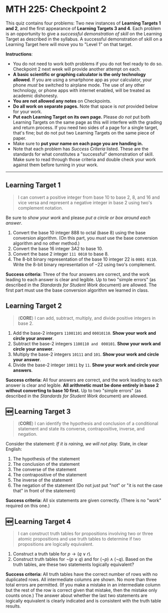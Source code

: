 # MTH 225: Checkpoint 2

This quiz contains four problems: Two new instances of **Learning Targets 1 and 2**, and the first appearance of **Learning Targets 3 and 4**.  Each problem is an opportunity to give a *successful demonstration of skill* on the Learning Target as described in the syllabus. A successful demonstration of skill on a Learning Target here will move you to "Level 1" on that target. 

**Instructions**: 

* You do not need to work both problems if you do not feel ready to do so. Checkpoint 2 next week will provide another attempt on each. 
* **A basic scientific or graphing calculator is the only technology allowed**. If you are using a smartphone app as your calculator, your phone *must* be switched to airplane mode. The use of any other technology, or phone apps with internet enabled, will be treated as academic dishonesty. 
* **You are not allowed any notes** on Checkpoints. 
* **Do all work on separate pages.** Note that space is *not* provided below for your work. 
* **Put each Learning Target on its own page.** Please *do not* put both Learning Targets on the same page as this will interfere with the grading and return process. If you need two sides of a page for a single target, that's fine; but do not put two Learning Targets on the same piece of paper. 
* Make sure to **put your name on each page you are handing in.**
* Note that each problem has *Success Criteria* listed. These are the standards for what constitutes a "successful" demonstration of skill. Make sure to read through those criteria and double check your work against them before turning in your work. 

---



## Learning Target 1

> I can convert a positive integer from base 10 to base 2, 8, and 16 and vice versa and represent a negative integer in base 2 using two's complement notation. 

Be sure to *show your work* and please *put a circle or box around each answer*. 

1. Convert the base 10 integer $888$ to octal (base 8) using the base conversion algorithm. (On this part, you *must* use the base conversion algorithm and no other method.)
2. Convert the base 16 integer $3A2$ to base 10.  
3. Convert the base 2 integer `111 0010` to base 8. 
4. The 8-bit binary representation of the base 10 integer $22$ is `0001 0110`. Write the 8-bit binary representation of $-22$ using two's complement. 

**Success criteria:** Three of the four answers are correct, and the work leading to each answer is clear and legible. Up to two "simple errors" (as described in the *Standards for Student Work* document) are allowed. The first part must use the base conversion algorithm we learned in class. 



## Learning Target 2

> (**CORE**) I can add, subtract, multiply, and divide positive integers in base 2. 



1. Add the base-2 integers `11001101` and `00010110`. **Show your work and circle your answer**. 
2. Subtract the base-2 integers `1100110 and ` `000101`. **Show your work and circle your answer**. 
3. Multiply the base-2 integers `10111` and `101`. **Show your work and circle your answer**. 
4. Divide the base-2 integer `10011` by `11`. **Show your work and circle your answers**. 

**Success criteria:** All four answers are correct, and the work leading to each answer is clear and legible. **All arithmetic must be done entirely in base 2 without converting to base 10 first.** Up to two "simple errors" (as described in the *Standards for Student Work* document) are allowed. 



## :new: Learning Target 3

> (**CORE**) I can identify the hypothesis and conclusion of a conditional statement and state its converse, contrapositive, inverse, and negation.

Consider the statement: *If it is raining, we will not play.* State, in clear English: 

1. The hypothesis of the statement
2. The conclusion of the statement
3. The converse of the statement
4. The contrapositive of the statement
5. The inverse of the statement
6. The negation of the statement (Do not just put "not" or "it is not the case that" in front of the statement)

**Success criteria:** All six statements are given correctly. (There is no "work" required on this one.)



## :new: Learning Target 4

> I can construct truth tables for propositions involving two or three atomic propositions and use truth tables to determine if two propositions are logically equivalent.

1. Construct a truth table for $p \rightarrow (q \vee r)$. 
2. Construct truth tables for $\neg (p \vee q)$ and for $(\neg p) \wedge (\neg q)$. Based on the truth tables, are these two statements logically equivalent? 

**Success criteria:** All truth tables have the correct number of rows with no duplicated rows. All intermediate columns are shown. No more than three total errors are permitted. (If you make a mistake in an intermediate column but the rest of the row is correct given that mistake, then the mistake only counts once.) The answer about whether the last two statements are logically equivalent is clearly indicated and is consistent with the truth table results. 
